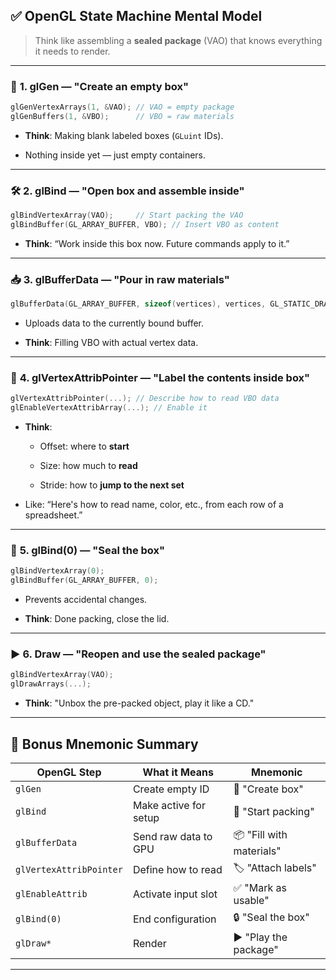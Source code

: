 ## ✅ OpenGL State Machine Mental Model

> Think like assembling a **sealed package** (VAO) that knows everything it needs to render.

---

### 🔧 **1. glGen — "Create an empty box"**

```cpp
glGenVertexArrays(1, &VAO); // VAO = empty package
glGenBuffers(1, &VBO);      // VBO = raw materials

```

- **Think**: Making blank labeled boxes (`GLuint` IDs).
    
- Nothing inside yet — just empty containers.
    

---

### 🛠️ **2. glBind — "Open box and assemble inside"**

```cpp
glBindVertexArray(VAO);     // Start packing the VAO
glBindBuffer(GL_ARRAY_BUFFER, VBO); // Insert VBO as content

```

- **Think**: “Work inside this box now. Future commands apply to it.”
    

---

### 📥 **3. glBufferData — "Pour in raw materials"**

```cpp
glBufferData(GL_ARRAY_BUFFER, sizeof(vertices), vertices, GL_STATIC_DRAW);

```

- Uploads data to the currently bound buffer.
    
- **Think**: Filling VBO with actual vertex data.
    

---

### 🧭 **4. glVertexAttribPointer — "Label the contents inside box"**

```cpp
glVertexAttribPointer(...); // Describe how to read VBO data
glEnableVertexAttribArray(...); // Enable it

```

- **Think**:
    
    - Offset: where to **start**
        
    - Size: how much to **read**
        
    - Stride: how to **jump to the next set**
        
- Like: “Here's how to read name, color, etc., from each row of a spreadsheet.”
    

---

### 🧳 **5. glBind(0) — "Seal the box"**

```cpp
glBindVertexArray(0);
glBindBuffer(GL_ARRAY_BUFFER, 0);

```

- Prevents accidental changes.
    
- **Think**: Done packing, close the lid.
    

---

### ▶️ **6. Draw — "Reopen and use the sealed package"**

```cpp
glBindVertexArray(VAO);
glDrawArrays(...);

```

- **Think**: "Unbox the pre-packed object, play it like a CD."
    

---

## 🧠 Bonus Mnemonic Summary

| OpenGL Step             | What it Means         | Mnemonic                 |
| ----------------------- | --------------------- | ------------------------ |
| `glGen`                 | Create empty ID       | 🧃 "Create box"          |
| `glBind`                | Make active for setup | 🔧 "Start packing"       |
| `glBufferData`          | Send raw data to GPU  | 📦 "Fill with materials" |
| `glVertexAttribPointer` | Define how to read    | 🏷️ "Attach labels"       |
| `glEnableAttrib`        | Activate input slot   | ✅ "Mark as usable"      |
| `glBind(0)`             | End configuration     | 🔒 "Seal the box"        |
| `glDraw*`               | Render                | ▶️ "Play the package"    |

---